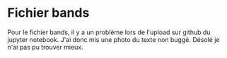 # Fichier bands

Pour le fichier bands, il y a un problème lors de l'upload sur github du jupyter notebook. J'ai donc mis une photo du texte non buggé. Désolé je n'ai pas pu trouver mieux.
